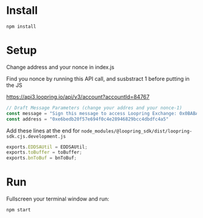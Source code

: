 # Install

```shell
npm install
```

# Setup

Change address and your nonce in index.js

Find you nonce by running this API call, and susbstract 1 before putting in the JS

https://api3.loopring.io/api/v3/account?accountId=84767

```js
// Draft Message Parameters (change your addres and your nonce-1)
const message = "Sign this message to access Loopring Exchange: 0x0BABA1Ad5bE3a5C0a66E7ac838a129Bf948f1eA4 with key nonce: 0"
const address = "0xe6bedb20f57e694f0c4e28946829bcc4dbdfc4a5"
```

Add these lines at the end for `node_modules/@loopring_sdk/dist/loopring-sdk.cjs.development.js`

```js
exports.EDDSAUtil = EDDSAUtil;
exports.toBuffer = toBuffer;
exports.bnToBuf = bnToBuf;
```

# Run

Fullscreen your terminal window and run:

```shell
npm start
```